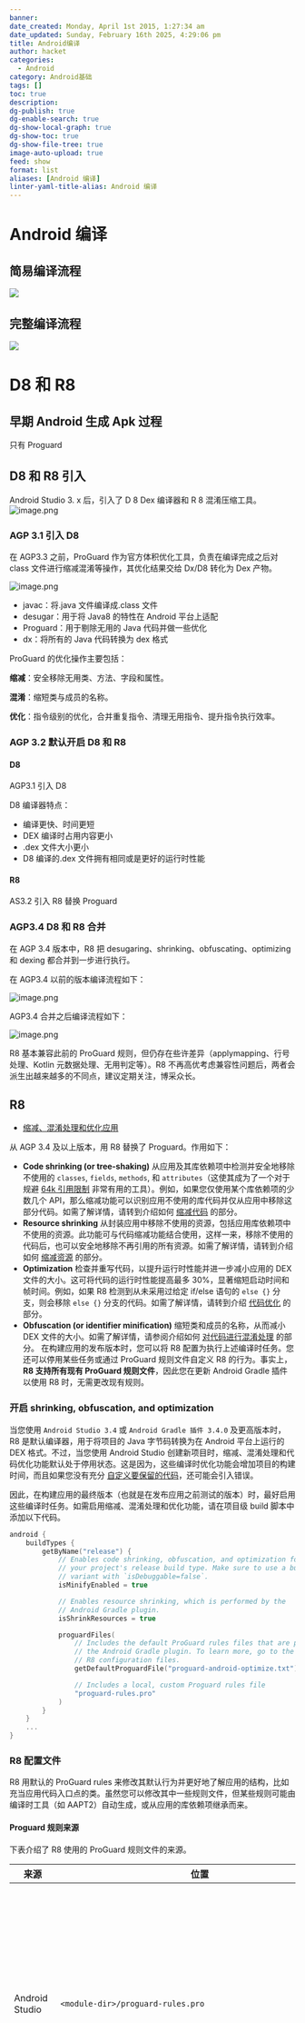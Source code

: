 ```yaml
---
banner: 
date_created: Monday, April 1st 2015, 1:27:34 am
date_updated: Sunday, February 16th 2025, 4:29:06 pm
title: Android编译
author: hacket
categories:
  - Android
category: Android基础
tags: []
toc: true
description: 
dg-publish: true
dg-enable-search: true
dg-show-local-graph: true
dg-show-toc: true
dg-show-file-tree: true
image-auto-upload: true
feed: show
format: list
aliases: [Android 编译]
linter-yaml-title-alias: Android 编译
---
```


# Android 编译

## 简易编译流程

![](https://raw.githubusercontent.com/hacket/ObsidianOSS/master/obsidian/202501062300696.png)

## 完整编译流程

![](https://raw.githubusercontent.com/hacket/ObsidianOSS/master/obsidian/202501062300701.png)

# D8 和 R8

## 早期 Android 生成 Apk 过程

只有 Proguard

## D8 和 R8 引入

Android Studio 3. x 后，引入了 D 8 Dex 编译器和 R 8 混淆压缩工具。![image.png](https://raw.githubusercontent.com/hacket/ObsidianOSS/master/obsidian/202501062300703.png)

### AGP 3.1 引入 D8

在 AGP3.3 之前，ProGuard 作为官方体积优化工具，负责在编译完成之后对 class 文件进行缩减混淆等操作，其优化结果交给 Dx/D8 转化为 Dex 产物。

![image.png](https://raw.githubusercontent.com/hacket/ObsidianOSS/master/obsidian/202502120835853.png)

- javac：将.java 文件编译成.class 文件
- desugar：用于将 Java8 的特性在 Android 平台上适配
- Proguard：用于剔除无用的 Java 代码并做一些优化
- dx：将所有的 Java 代码转换为 dex 格式

ProGuard 的优化操作主要包括：

**缩减**：安全移除无用类、方法、字段和属性。

**混淆**：缩短类与成员的名称。

**优化**：指令级别的优化，合并重复指令、清理无用指令、提升指令执行效率。

### AGP 3.2 默认开启 D8 和 R8

#### D8

AGP3.1 引入 D8

D8 编译器特点：

- 编译更快、时间更短
- DEX 编译时占用内容更小
- .dex 文件大小更小
- D8 编译的.dex 文件拥有相同或是更好的运行时性能

#### R8

AS3.2 引入 R8 替换 Proguard

### AGP3.4 D8 和 R8 合并

在 AGP 3.4 版本中，R8 把 desugaring、shrinking、obfuscating、optimizing 和 dexing 都合并到一步进行执行。

在 AGP3.4 以前的版本编译流程如下：

![image.png](https://raw.githubusercontent.com/hacket/ObsidianOSS/master/obsidian/202502120835853.png)

AGP3.4 合并之后编译流程如下：

![image.png](https://raw.githubusercontent.com/hacket/ObsidianOSS/master/obsidian/202502120841576.png)

R8 基本兼容此前的 ProGuard 规则，但仍存在些许差异（applymapping、行号处理、Kotlin 元数据处理、无用判定等）。R8 不再高优考虑兼容性问题后，两者会派生出越来越多的不同点，建议定期关注，博采众长。

## R8

- [缩减、混淆处理和优化应用](https://developer.android.com/build/shrink-code)

从 AGP 3.4 及以上版本，用 R8 替换了 Proguard。作用如下：

- **Code shrinking (or tree-shaking)** 从应用及其库依赖项中检测并安全地移除不使用的 `classes`, `fields`, `methods`, 和 `attributes`（这使其成为了一个对于规避 [64k 引用限制](https://developer.android.com/studio/build/multidex?hl=zh-cn) 非常有用的工具）。例如，如果您仅使用某个库依赖项的少数几个 API，那么缩减功能可以识别应用不使用的库代码并仅从应用中移除这部分代码。如需了解详情，请转到介绍如何 [缩减代码](https://developer.android.com/build/shrink-code?hl=zh-cn#shrink-code) 的部分。
- **Resource shrinking** 从封装应用中移除不使用的资源，包括应用库依赖项中不使用的资源。此功能可与代码缩减功能结合使用，这样一来，移除不使用的代码后，也可以安全地移除不再引用的所有资源。如需了解详情，请转到介绍如何 [缩减资源](https://developer.android.com/build/shrink-code?hl=zh-cn#shrink-resources) 的部分。
- **Optimization** 检查并重写代码，以提升运行时性能并进一步减小应用的 DEX 文件的大小。这可将代码的运行时性能提高最多 30%，显著缩短启动时间和帧时间。例如，如果 R8 检测到从未采用过给定 if/else 语句的 `else {}` 分支，则会移除 `else {}` 分支的代码。如需了解详情，请转到介绍 [代码优化](https://developer.android.com/build/shrink-code?hl=zh-cn#optimization) 的部分。
- **Obfuscation (or identifier minification)** 缩短类和成员的名称，从而减小 DEX 文件的大小。如需了解详情，请参阅介绍如何 [对代码进行混淆处理](https://developer.android.com/build/shrink-code?hl=zh-cn#obfuscate) 的部分。
在构建应用的发布版本时，您可以将 R8 配置为执行上述编译时任务。您还可以停用某些任务或通过 ProGuard 规则文件自定义 R8 的行为。事实上，**R8 支持所有现有 ProGuard 规则文件**，因此您在更新 Android Gradle 插件以使用 R8 时，无需更改现有规则。

### 开启 shrinking, obfuscation, and optimization

当您使用 `Android Studio 3.4` 或 `Android Gradle 插件 3.4.0` 及更高版本时，R8 是默认编译器，用于将项目的 Java 字节码转换为在 Android 平台上运行的 DEX 格式。不过，当您使用 Android Studio 创建新项目时，缩减、混淆处理和代码优化功能默认处于停用状态。这是因为，这些编译时优化功能会增加项目的构建时间，而且如果您没有充分 [自定义要保留的代码](https://developer.android.com/build/shrink-code?hl=zh-cn#keep-code)，还可能会引入错误。

因此，在构建应用的最终版本（也就是在发布应用之前测试的版本）时，最好启用这些编译时任务。如需启用缩减、混淆处理和优化功能，请在项目级 build 脚本中添加以下代码。

```kotlin
android {
    buildTypes {
        getByName("release") {
            // Enables code shrinking, obfuscation, and optimization for only
            // your project's release build type. Make sure to use a build
            // variant with `isDebuggable=false`.
            isMinifyEnabled = true

            // Enables resource shrinking, which is performed by the
            // Android Gradle plugin.
            isShrinkResources = true

            proguardFiles(
                // Includes the default ProGuard rules files that are packaged with
                // the Android Gradle plugin. To learn more, go to the section about
                // R8 configuration files.
                getDefaultProguardFile("proguard-android-optimize.txt"),

                // Includes a local, custom Proguard rules file
                "proguard-rules.pro"
            )
        }
    }
    ...
}
```

### R8 配置文件

R8 用默认的 ProGuard rules 来修改其默认行为并更好地了解应用的结构，比如充当应用代码入口点的类。虽然您可以修改其中一些规则文件，但某些规则可能由编译时工具（如 AAPT2）自动生成，或从应用的库依赖项继承而来。

#### Proguard 规则来源

下表介绍了 R8 使用的 ProGuard 规则文件的来源。

| **来源**                   | **位置**                                                                                                                                                                                                                                     | **说明**                                                                                                                                                                                                                                                                                                                                                                                                                                   |
| ------------------------ | ------------------------------------------------------------------------------------------------------------------------------------------------------------------------------------------------------------------------------------------ | ---------------------------------------------------------------------------------------------------------------------------------------------------------------------------------------------------------------------------------------------------------------------------------------------------------------------------------------------------------------------------------------------------------------------------------------- |
| Android Studio           | `<module-dir>/proguard-rules.pro`                                                                                                                                                                                                          | 当您使用 Android Studio 创建新模块时，Android Studio 会在该模块的根目录中创建 `proguard-rules.pro` 文件。<br><br>默认情况下，此文件不会应用任何规则。因此，请在此处添加您自己的 ProGuard 规则，比如 [自定义保留规则](https://developer.android.com/studio/build/shrink-code?hl=zh-cn#keep-code)。                                                                                                                                                                                                              |
| Android Gradle 插件        | 由 Android Gradle 插件在编译时生成。                                                                                                                                                                                                                 | Android Gradle 插件会生成 `proguard-android-optimize.txt`（其中包含了对大多数 Android 项目都有用的规则），并启用 [`@Keep*` 注解](https://developer.android.com/reference/androidx/annotation/Keep?hl=zh-cn)。<br><br>默认情况下，使用 Android Studio 创建新模块时，模块级 build 脚本会将此规则文件纳入到您的发布 build 中。<br><br>**注意**：虽然 Android Gradle 插件包含额外的预定义 ProGuard 规则文件，但建议您使用 `proguard-android-optimize.txt`。                                                                                |
| 库依赖项                     | 在 AAR 库中：  <br> `proguard.txt`<br><br>在 JAR 库中：  <br> `META-INF/proguard/<ProGuard-rules-file>`<br><br>除了这些位置之外，Android Gradle 插件 3.6 或更高版本还支持 [有针对性缩减规则](https://developer.android.com/build/shrink-code?hl=zh-cn#targeted-shrink-rules)。 | 如果某个 AAR 或 JAR 库是使用它自己的规则文件发布的，并且您将该库作为编译时依赖项纳入到项目中，那么 R8 在编译项目时会自动应用这些规则。<br><br>除了传统的 ProGuard 规则之外，Android Gradle 插件 3.6 或更高版本还支持 [有针对性缩减规则](https://developer.android.com/build/shrink-code?hl=zh-cn#targeted-shrink-rules)。这些规则针对特定缩减器（R8 或 ProGuard）以及特定缩减器版本。<br><br>如果库需要某些规则才能正常运行，那么使用该库随附的规则文件将非常有用。也就是说，库开发者已经为您执行了问题排查步骤。<br><br>不过，您应该知道，因为这些规则是累加的，所以库依赖项包含的某些规则无法移除，并且可能会影响应用其他部分的编译。例如，如果某个库包含停用代码优化的规则，该规则将针对整个项目停用优化。 |
| Android 资源打包工具 2 (AAPT2) | 使用 `minifyEnabled true` 构建项目后：`<module-dir>/build/intermediates/aapt_proguard_file/…/aapt_rules.txt`                                                                                                                                       | AAPT2 会根据对应用清单中的类、布局及其他应用资源的引用，生成保留规则。例如，AAPT2 会为您在应用清单中注册为入口点的每个 activity 添加一个保留规则。                                                                                                                                                                                                                                                                                                                                                     |
| 自定义配置文件                  | 默认情况下，当您使用 Android Studio 创建新模块时，IDE 会创建 `<module-dir>/proguard-rules.pro`，以便您添加自己的规则。                                                                                                                                                     | 您可以 [添加其他配置](https://developer.android.com/build/shrink-code?hl=zh-cn#add-configuration)，R8 会在编译时应用这些配置。                                                                                                                                                                                                                                                                                                                                 |

如果您将 `minifyEnabled` 属性设为 `true`，R8 会将来自上述所有可用来源的规则组合在一起。在您 [排查 R8 问题](https://developer.android.com/build/shrink-code?hl=zh-cn#troubleshoot) 时需要谨记这一点，因为其他编译时依赖项（如库依赖项）可能会引入您不了解的 R8 行为变化。

如需输出 R8 在构建项目时应用的所有规则的完整报告，请将以下代码添加到模块的 `proguard-rules.pro` 文件中：

```shell
// You can specify any path and filename.
-printconfiguration ~/tmp/full-r8-config.txt
```

#### 有针对性缩减的规则

Android Gradle 插件 3.6 或更高版本支持定位到特定缩减工具（R8 或 ProGuard）以及特定缩减工具版本的库规则。这样，库开发者就可以根据自己的需求调整规则，使其在使用新缩减工具版本的项目中发挥最佳效果，同时允许在使用旧版缩减工具版本的项目中继续使用现有规则。

如需指定目标缩减规则，库开发者需要在 AAR 或 JAR 库内的特定位置添加这些规则，如下所述。

```java
In an AAR library:
    proguard.txt (legacy location)
    classes.jar
    └── META-INF
        └── com.android.tools (targeted shrink rules location)
            ├── r8-from-<X>-upto-<Y>/<R8-rules-file>
            └── proguard-from-<X>-upto-<Y>/<ProGuard-rules-file>

In a JAR library:
    META-INF
    ├── proguard/<ProGuard-rules-file> (legacy location)
    └── com.android.tools (targeted shrink rules location)
        ├── r8-from-<X>-upto-<Y>/<R8-rules-file>
        └── proguard-from-<X>-upto-<Y>/<ProGuard-rules-file>
```

这意味着，有针对性缩减规则的 JAR 存储在 JAR 的 `META-INF/com.android.tools` 目录中，而有针对性缩减规则的 AAR 存储在 AAR 的 `classes.jar` 内的 `META-INF/com.android.tools` 目录中。

该目录下可以有多个目录，其名称采用 `r8-from-<X>-upto-<Y>` 或 `proguard-from-<X>-upto-<Y>` 的形式，用于指明目录中的规则是为哪个版本的哪个缩减程序编写的。请注意，`-from-<X>` 和 `-upto-<Y>` 部分是可选的，`<Y>` 版本是 _ 排他的 _，并且版本范围必须连续。

例如，`r8-upto-8.0.0`、`r8-from-8.0.0-upto-8.2.0` 和 `r8-from-8.2.0` 构成一组有效的目标缩减规则。R8 将使用 `r8-from-8.0.0-upto-8.2.0` 目录下的规则，从 8.0.0 版到 8.2.0 版（_不包括_ 8.2.0 版）。

有了这些信息，Android Gradle 插件 3.6 或更高版本将从匹配的 R8 目录中选择规则。如果库未指定目标缩减规则，Android Gradle 插件将从旧版位置（对于 AAR 为 `proguard.txt`，对于 JAR 为 `META-INF/proguard/<ProGuard-rules-file>`）中选择规则。

库开发者可以选择在其库中添加目标缩减规则或旧版 ProGuard 规则，如果他们希望与版本低于 3.6 的 Android Gradle 插件或其他工具保持兼容性，则可以同时添加这两种规则。

#### 其他规则

当您使用 Android Studio 创建新项目或模块时，该 IDE 会创建一个 `<module-dir>/proguard-rules.pro` 文件，以便您添加自己的规则。此外，您还可以通过将相应文件添加到模块的 build 脚本的 `proguardFiles` 属性中，从其他文件添加额外的规则。

例如，您可以通过在相应的 `productFlavor` 代码块中再添加一个 `proguardFiles` 属性来添加每个 build 变体专用的规则。以下 Gradle 文件会将 `flavor2-rules.pro` 添加到 `flavor2` 产品变种中。现在，`flavor2` 使用全部三个 ProGuard 规则，因为还应用了来自 `release` 代码块的规则。

此外，您还可以添加 `testProguardFiles` 属性，用于指定仅包含在测试 APK 中的 ProGuard 文件列表：

```kotlin
android {
    // ...
    buildTypes {
        getByName("release") {
            isMinifyEnabled = true
            proguardFiles(
                getDefaultProguardFile("proguard-android-optimize.txt"),
                // List additional ProGuard rules for the given build type here. By default,
                // Android Studio creates and includes an empty rules file for you (located
                // at the root directory of each module).
                "proguard-rules.pro"
            )
            testProguardFiles(
                // The proguard files listed here are included in the
                // test APK only.
                "test-proguard-rules.pro"
            )
        }
    }
    flavorDimensions.add("version")
    productFlavors {
        create("flavor1") {
            //...
        }
        create("flavor2") {
            proguardFile("flavor2-rules.pro")
        }
    }
}
```

### Shrink your code 缩减代码

`minifyEnabled` 为 true，自动开启 shrink code 功能。

shrink code 也称  tree shaking，是指移除 R8 确定在运行时不需要的代码的过程。此过程可以大大减小应用的大小，例如，当您的应用包含许多库依赖项，但只使用它们的一小部分功能时。

为了缩减应用的代码，R8 首先会根据组合的 [配置文件集](https://developer.android.com/build/shrink-code?hl=zh-cn#configuration-files) 确定应用代码的所有入口点。这些入口点包括 Android 平台可用来打开应用的 activity 或服务的所有类。从每个入口点开始，R8 会检查应用的代码来构建一张图表，列出应用在运行时可能会访问的所有方法、成员变量和其他类。系统会将与该图表没有关联的代码视为执行不到的代码，并可能会从应用中移除该代码。

图 1 显示了一个具有运行时库依赖项的应用。R8 通过检查应用的代码，确定可以从 `MainActivity.class` 入口点执行到的 `foo()`、`faz()` 和 `bar()` 方法。不过，您的应用从未在运行时使用过 `OkayApi.class` 类或其 `baz()` 方法，因此 R8 会在缩减应用时移除该代码。

![](https://developer.android.com/static/studio/images/build/r8/tree-shaking.png?hl=zh-cn)

R8 通过项目的 [R8 配置文件](https://developer.android.com/build/shrink-code?hl=zh-cn#configuration-files) 中的 `-keep` 规则确定入口点。也就是说，保留规则指定 R8 在缩减应用时不应舍弃的类，R8 将这些类视为应用的可能入口点。Android Gradle 插件和 AAPT2 会自动为您生成大多数应用项目（如应用的 activity、视图和服务）所需的保留规则。不过，如果您需要使用其他保留规则来自定义此默认行为，请参阅介绍如何 [自定义要保留的代码](https://developer.android.com/build/shrink-code?hl=zh-cn#keep-code) 的部分。

请注意，如果缩减了库项目，则依赖于该库的应用会包含缩减后的库类。如果库 APK 中缺少类，您可能需要调整库保留规则。如果您以 AAR 格式构建和发布库，则库依赖的本地 JAR 文件**不会**在 AAR 文件中缩减。

#### 自定义要保留的代码

在大多数情况下，如要让 R8 仅移除不使用的代码，使用默认的 ProGuard 规则文件 (`proguard-android-optimize.txt`) 就已足够。不过，在某些情况下，R8 很难做出正确判断，因而可能会移除应用实际上需要的代码。下面列举了几个示例，说明它在什么情况下可能会错误地移除代码：

- 当应用通过 Java 原生接口 (JNI) 调用方法时
- 当您的应用在运行时查询代码时（如使用反射）
通过测试应用应该可以发现因错误移除代码而导致的错误，但您也可以通过 [生成已移除代码的报告](https://developer.android.com/build/shrink-code?hl=zh-cn#usage) 检查移除了哪些代码。
如需修复错误并强制 R8 保留某些代码，请在 ProGuard 规则文件中添加 [`-keep`](https://www.guardsquare.com/en/products/proguard/manual/usage#keepoptions) 代码行。例如：

```shell
-keep public class MyClass
```

或者，您也可以为要保留的代码添加 [`@Keep`](https://developer.android.com/reference/androidx/annotation/Keep?hl=zh-cn) 注解。在类上添加 `@Keep` 可按原样保留整个类。在方法或字段上添加该注释，将使该方法/字段（及其名称）以及类名称保持不变。请注意，只有在使用 [AndroidX 注解库](https://developer.android.com/reference/androidx/annotation/package-summary?hl=zh-cn) 且您添加 Android Gradle 插件随附的 ProGuard 规则文件时，此注解才可用。有关详情，请参阅介绍如何 [启用缩减功能](https://developer.android.com/build/shrink-code?hl=zh-cn#enable) 的部分。

在使用 `-keep` 选项时，有许多注意事项；如需详细了解如何自定义规则文件，请参阅 [ProGuard 手册](https://www.guardsquare.com/en/products/proguard/manual/usage)。[问题排查](https://www.guardsquare.com/en/products/proguard/manual/troubleshooting) 部分简要介绍了移除代码后您可能会遇到的其他常见问题。

### Strip native libraries

默认情况下，原生代码库已从应用的发布 build 中移除。此移除操作包括移除应用所使用的所有原生库中包含的符号表及调试信息。移除原生代码库会显著缩减大小；但是，由于缺少信息（例如类和函数名称），无法诊断 Google Play 管理中心内的崩溃问题。

#### 原生代码崩溃支持

Google Play 管理中心会在 [Android Vitals](https://developer.android.com/topic/performance/vitals/crash?hl=zh-cn#diagnose-crashes) 下报告原生代码崩溃问题。只需几个步骤，即可为应用生成并上传原生代码调试符号文件。此文件可在 Android Vitals 中启用经过符号化解析的原生代码崩溃堆栈轨迹（包括类和函数名称），来帮助您在生产环境中调试应用。这些步骤因项目中使用的 Android Gradle 插件版本和项目的构建输出而有所不同。

##### Android Gradle 插件版本 4.1 或更高版本

如果您的项目构建的是 Android App Bundle，您可以在其中自动添加原生代码调试符号文件。如需在发布 build 中添加该文件，请将以下代码添加到应用的 `build.gradle.kts` 文件中：

```kotlin
android.buildTypes.release.ndk.debugSymbolLevel = { SYMBOL_TABLE | FULL }
```

从以下调试符号级别中进行选择：

- 使用 `SYMBOL_TABLE` 在 Play 管理中心的符号化解析后的堆栈轨迹中获取函数名称。此级别支持 [Tombstone](https://source.android.com/devices/tech/debug?hl=zh-cn)。
- 使用 `FULL` 在 Play 管理中心的符号化解析后的堆栈轨迹中获取函数名称、文件和行号。
**注意**：原生代码调试符号文件的大小上限为 300 MB。如果调试符号占用空间过大，请使用 `SYMBOL_TABLE` 而不是 `FULL` 缩减文件大小。
如果您的项目构建的是 APK，请使用之前显示的 `build.gradle.kts` 构建设置，以单独生成原生代码调试符号文件。手动 [将原生代码调试符号文件上传](https://support.google.com/googleplay/android-developer/answer/9848633?hl=zh-cn#upload_file) 到 Google Play 管理中心。在构建流程中，Android Gradle 插件会在以下项目位置输出此文件：

```
app/build/outputs/native-debug-symbols/variant-name/native-debug-symbols.zip
```

##### Android Gradle 插件版本 4.0 或更低版本（及其他构建系统）

在构建流程中，Android Gradle 插件会在项目目录中保留未移除的库的副本。该目录结构类似于以下结构：

```
app/build/intermediates/cmake/universal/release/obj/
├── armeabi-v7a/
│   ├── libgameengine.so
│   ├── libothercode.so
│   └── libvideocodec.so
├── arm64-v8a/
│   ├── libgameengine.so
│   ├── libothercode.so
│   └── libvideocodec.so
├── x86/
│   ├── libgameengine.so
│   ├── libothercode.so
│   └── libvideocodec.so
└── x86_64/
    ├── libgameengine.so
    ├── libothercode.so
    └── libvideocodec.so
```

- 压缩以下目录的内容：

```shell
cd app/build/intermediates/cmake/universal/release/obj
zip -r symbols.zip .
```

- 手动 [将 `symbols.zip` 文件上传](https://support.google.com/googleplay/android-developer/answer/9848633?hl=zh-cn#upload_file) 到 Google Play 管理中心。
**注意**：调试符号文件的大小上限为 300 MB。如果文件过大，可能是因为 `.so` 文件包含符号表（函数名称）以及 DWARF 调试信息（文件名和代码行）。无需使用这些内容即可对代码进行符号化处理。您可以通过运行以下命令将这些内容移除：  
`$OBJCOPY --strip-debug lib.so lib.so.sym`  
其中，`$OBJCOPY` 指向您要移除的特定 ABI 版本（例如，`ndk-bundle/toolchains/aarch64-linux-android-4.9/prebuilt/linux-x86_64/bin/aarch64-linux-android-objcopy`）。

### Shrink your resources 缩减资源

资源缩减只有在与代码缩减配合使用时才能发挥作用。在代码缩减器移除所有不使用的代码后，资源缩减器便可确定应用仍要使用的资源，当您添加包含资源的代码库时尤其如此。您必须移除不使用的库代码，使库资源变为未引用资源，因而可由资源缩减器移除。

如需启用资源缩减功能，请将 build 脚本中的 `shrinkResources` 属性（若为代码缩减，则还包括 `minifyEnabled`）设为 `true`。例如：

```kotlin
android {
    // ...
    buildTypes {
        getByName("release") {
            isShrinkResources = true
            isMinifyEnabled = true
            proguardFiles(
                getDefaultProguardFile("proguard-android.txt"),
                "proguard-rules.pro"
            )
        }
    }
}
```

如果您尚未使用用于缩减代码的 `minifyEnabled` 构建应用，请先尝试使用它，然后再启用 `shrinkResources`，因为您可能需要先修改 `proguard-rules.pro` 文件以保留动态创建或调用的类或方法，然后再开始移除资源。

#### 自定义要保留的资源

如果您有想要保留或舍弃的特定资源，请在项目中创建一个包含 `<resources>` 标记的 XML 文件，并在 `tools:keep` 属性中指定每个要保留的资源，在 `tools:discard` 属性中指定每个要舍弃的资源。这两个属性都接受以逗号分隔的资源名称列表。您可以将星号字符用作通配符。例如：

```xml
<?xml version="1.0" encoding="utf-8"?>
<resources xmlns:tools="http://schemas.android.com/tools"
    tools:keep="@layout/l_used*_c,@layout/l_used_a,@layout/l_used_b*"
    tools:discard="@layout/unused2" />
```

将该文件保存在项目资源中，例如，保存在 `res/raw/my.package.keep.xml` 中。构建系统不会将此文件打包到应用中。

**注意**：请务必为 `keep` 文件使用唯一名称。否则，当不同的库关联在一起时，其 keep 规则会发生冲突，从而导致被忽略的规则或不需要保留的资源可能出现问题。

指定要舍弃的资源可能看似没有必要，因为您本可将其删除，但在使用 build 变体时，这样做可能很有用。例如，如果您知道给定资源似乎在代码中使用（因此不会被缩减器移除），但您知道它实际上不会用于给定 build 变体，则可以将所有资源放入公共项目目录，然后为每个 build 变体创建不同的 `my.package.build.variant.keep.xml` 文件。构建工具也可能会错误地将某个资源标识为必需资源，这是因为编译器会内嵌添加资源 ID，而资源分析器可能不知道真正引用的资源与代码中恰好具有相同值的整数值之间的区别。

#### 启用严格的引用检查

通常，资源缩减器可以准确地判断是否使用了某个资源。不过，如果您的代码会调用 [Resources.getIdentifier()](https://developer.android.com/reference/android/content/res/Resources?hl=zh-cn#getIdentifier\(java.lang.String,%20java.lang.String,%20java.lang.String\))（或者您的任何库会执行此调用，例如 [AppCompat](https://developer.android.com/topic/libraries/support-library/features?hl=zh-cn#v7-appcompat) 库便会执行此调用），这意味着您的代码将根据动态生成的字符串查询资源名称。当您启用严格引用检查时，资源缩减器在默认情况下会采取保护行为，将所有具有匹配名称格式的资源标记为可能已使用，无法移除。

例如，以下代码会将所有带 `img_` 前缀的资源标记为已使用。

```kotlin
val name = String.format("img_%1d", angle + 1)
val res = resources.getIdentifier(name, "drawable", packageName)
```

资源缩减器还会查看代码中的所有字符串常量以及各种 `res/raw/` 资源，以查找格式类似于 `file:///android_res/drawable//ic_plus_anim_016.png` 的资源网址。如果它找到与此类似的字符串，或找到其他看似可用来构建与此类似的网址的字符串，则不会将它们移除。

这些是默认情况下 `启用的安全缩减模式` 的示例。不过，您可以停用这种 " 防患于未然 " 的处理方式，指定资源缩减器只保留确定要使用的资源。为此，您可以将 `keep.xml` 文件中的 `shrinkMode` 设为 `strict`，如下所示：

```xml
<?xml version="1.0" encoding="utf-8"?>
<resources xmlns:tools="http://schemas.android.com/tools"
    tools:shrinkMode="strict" />
```

如果您确实启用了 `严格缩减模式`，并且您的代码也通过动态生成的字符串引用资源（如上所示），那么您必须使用 `tools:keep` 属性手动保留这些资源。

#### Remove unused alternative resources

Gradle 资源缩减器只会移除未由应用代码引用的资源，这意味着，它不会移除用于不同设备配置的 [备用资源](https://developer.android.com/guide/topics/resources/providing-resources?hl=zh-cn#AlternativeResources)。如有必要，您可以使用 Android Gradle 插件的 `resConfigs` 属性移除应用不需要的备用资源文件。

例如，如果您使用的是包含语言资源的库（如 AppCompat 或 Google Play 服务），那么您的应用中将包含这些库中消息的所有已翻译语言的字符串，而无论应用的其余部分是否已翻译为相同的语言。如果您只想保留应用正式支持的语言，可以使用 `resConfig` 属性指定这些语言。系统会移除未指定语言的所有资源。

以下代码段展示了如何设置只保留英语和法语的语言资源：

```kotlin
// kotlin
android {
    defaultConfig {
        …
        resourceConfigurations.addAll(listOf("en", "fr"))
    }
}
// groovy
android {
    defaultConfig {
        …
        resConfigs "en", "fr"
    }
}
```

如果使用 Android App Bundle 格式发布应用，那么在默认情况下，安装该应用时只会下载用户设备上配置的语言的应用版本。同样，下载内容中仅包含与设备的屏幕密度相匹配的资源以及与设备的 ABI 相匹配的原生库。如需了解详情，请参阅 [Android App Bundle 配置](https://developer.android.com/guide/app-bundle/configure-base?hl=zh-cn#disable_config_apks)。

对于使用 APK 发布的旧版应用（创建于 2021 年 8 月之前），您可以通过 [构建多个 APK](https://developer.android.com/studio/build/configure-apk-splits?hl=zh-cn) 并使每个 APK 对应不同的设备配置，自定义要包含在 APK 中的屏幕密度或 ABI 资源。

#### 合并重复资源

默认情况下，Gradle 还会合并同名的资源，如可能位于不同资源文件夹中的同名可绘制对象。这一行为不受 `shrinkResources` 属性控制，也无法停用，因为当多个资源与代码查询的名称匹配时，有必要利用这一行为避免错误。

只有在两个或更多个文件具有完全相同的资源名称、类型和限定符时，才会进行资源合并。Gradle 会在重复项中选择它认为最合适的文件（根据下述优先顺序），并且只将这一个资源传递给 AAPT，以便在最终工件中分发。

Gradle 会在以下位置查找重复资源：

- 与主源代码集关联的主资源，一般位于 `src/main/res/` 中。
- 变体叠加，来自 build 类型和 build 变种。
- 库项目依赖项。
Gradle 会按以下级联优先顺序合并重复资源：

`依赖项 → 主资源 → build 变种 → build 类型`

例如，如果某个重复资源同时出现在主资源和 build 变种中，Gradle 会选择 build 变种中的资源。

如果完全相同的资源出现在同一源代码集中，Gradle 无法合并它们，并且会发出资源合并错误。如果您在 `build.gradle.kts` 文件的 `sourceSet` 属性中定义了多个源代码集，就可能会发生这种情况。例如，如果 `src/main/res/` 和 `src/main/res2/` 包含完全相同的资源，就可能会发生这种情况。

### Obfuscate your code 混淆

混淆处理的目的是通过缩短应用的类、方法和字段的名称来缩减应用的大小。下面是使用 R8 进行混淆处理的一个示例：

```java
androidx.appcompat.app.ActionBarDrawerToggle$DelegateProvider -> a.a.a.b:
androidx.appcompat.app.AlertController -> androidx.appcompat.app.AlertController:
    android.content.Context mContext -> a
    int mListItemLayout -> O
    int mViewSpacingRight -> l
    android.widget.Button mButtonNeutral -> w
    int mMultiChoiceItemLayout -> M
    boolean mShowTitle -> P
    int mViewSpacingLeft -> j
    int mButtonPanelSideLayout -> K
```

虽然混淆处理不会从应用中移除代码，但如果应用的 DEX 文件将许多类、方法和字段编入索引，那么混淆处理将可以显著缩减应用的大小。不过，由于混淆处理会对代码的不同部分进行重命名，因此在执行某些任务（如检查堆栈轨迹）时需要使用额外的工具。如需了解混淆处理后的堆栈轨迹，请参阅介绍如何 [解码经过混淆处理的堆栈轨迹](https://developer.android.com/build/shrink-code?hl=zh-cn#retracing) 的部分。

此外，如果您的代码依赖于应用的方法和类的可预测命名（例如，使用反射时），您应该将相应签名视为入口点并为其指定保留规则，如介绍如何 [自定义要保留的代码](https://developer.android.com/build/shrink-code?hl=zh-cn#keep-code) 的部分中所述。这些保留规则会告知 R8 不仅要在应用的最终 DEX 中保留该代码，而且还要保留其原始命名。

**Decode an obfuscated stack trace**
R8 对代码进行混淆处理后，理解堆栈轨迹的难度将会极大增加，因为类和方法的名称可能有变化。如需获取原始堆栈轨迹，您应 [对堆栈轨迹进行轨迹还原](https://developer.android.com/build/shrink-code?hl=zh-cn#retracing)。
为了还原原始堆栈轨迹，R8 提供了 [retrace](https://developer.android.com/studio/command-line/retrace?hl=zh-cn) 命令行工具，该工具与 [命令行工具软件包](https://developer.android.com/studio?hl=zh-cn#cmdline-tools) 捆绑在一起。
如需支持对应用的堆栈轨迹进行轨迹还原，您应通过向模块的 `proguard-rules.pro` 文件添加以下规则来确保 build 保留足够的信息以进行轨迹还原：

```
-keepattributes LineNumberTable,SourceFile
-renamesourcefileattribute SourceFile
```

- `LineNumberTable` 属性会在方法中保留位置信息，以便以堆栈轨迹的形式输出这些位置。
- `SourceFile` 属性可确保所有可能的运行时都实际输出位置信息。
- `-renamesourcefileattribute` 指令用于将堆栈轨迹中的源文件名称设置为仅包含 `SourceFile`。在轨迹还原过程中不需要实际的原始源文件名称，因为映射文件中包含原始源文件。

R8 每次运行时都会创建一个 `mapping.txt` 文件，其中包含将堆栈轨迹重新映射为原始堆栈轨迹所需的信息。Android Studio 会将该文件保存在 `<module-name>/build/outputs/mapping/<build-type>/` 目录中。

**注意**：您每次构建项目时都会覆盖 Android Studio 生成的 `mapping.txt` 文件，因此您每次发布新版本时都要注意保存一个该文件的副本。通过为每个发布 build 保留一个 `mapping.txt` 文件的副本，您可以在用户提交来自旧版应用的经过混淆处理的堆栈轨迹时进行轨迹还原。

在 Google Play 上发布应用时，您可以上传每个应用版本对应的 `mapping.txt` 文件。使用 Android App Bundle 格式发布应用时，系统会自动将此文件包含在 app bundle 内容中。然后，Google Play 会根据用户报告的问题对传入的堆栈轨迹进行轨迹还原，以便您可以在 Play 管理中心查看这些堆栈轨迹。如需了解详情，请参阅介绍如何 [对崩溃堆栈轨迹进行去混淆处理](https://support.google.com/googleplay/android-developer/answer/6295281?hl=zh-cn) 的帮助中心文章。

### Code optimization 代码优化

为了进一步优化应用，R8 会在更深的层次上检查代码，以移除更多不使用的代码，或者在可能的情况下重写代码，以使其更简洁。下面是此类优化的几个示例：

- 如果您的代码从未采用过给定 if/else 语句的 `else {}` 分支，R8 可能会移除 `else {}` 分支的代码。
- 如果您的代码只在几个位置调用某个方法，R8 可能会移除该方法并将其内嵌在这几个调用点。
- 如果 R8 确定某个类只有一个唯一子类且该类本身未实例化（例如，一个仅由一个具体实现类使用的抽象基类），它就可以将这两个类组合在一起并从应用中移除一个类。
- 如需了解详情，请阅读 Jake Wharton 撰写的 [关于 R8 优化的博文](https://jakewharton.com/blog/)。
R8 不允许您停用或启用离散优化，也不允许您修改优化的行为。事实上，R8 会忽略试图修改默认优化行为的所有 ProGuard 规则，例如 `-optimizations` 和 `-optimizationpasses`。此限制很重要，因为随着 R8 的不断改进，维护标准的优化行为有助于 Android Studio 团队轻松排查并解决您可能遇到的任何问题。
请注意，启用优化将更改应用的堆栈轨迹。例如，进行内嵌会移除堆栈帧。如需了解如何获取原始堆栈轨迹，请参阅 [轨迹还原](https://developer.android.com/build/shrink-code?hl=zh-cn#retracing) 部分。

#### 对运行时性能的影响

如果同时启用缩减、混淆和优化，R8 最多可将代码的运行时性能（包括界面线程上的启动时间和帧时间）提升 30%。停用其中任何一项都会大大限制 R8 使用的优化集。

如果启用了 R8，您还应 [创建启动配置文件](https://developer.android.com/topic/performance/baselineprofiles/dex-layout-optimizations?hl=zh-cn)，以进一步提升启动性能。

#### 启用增强型优化

R8 包含一组额外的优化功能（称为 " 完整模式 "），这使得它的行为与 ProGuard 不同。从 [Android Gradle 插件版本 8.0.0](https://developer.android.com/build/releases/past-releases/agp-8-0-0-release-notes?hl=zh-cn#default-changes) 开始，这些优化功能默认处于启用状态。

您可以通过在项目的 `gradle.properties` 文件中添加以下代码来停用这些额外的优化功能：

```
android.enableR8.fullMode=false
```

这些额外的优化功能会使 R8 的行为与 ProGuard 不同，因此如果您使用的是专为 ProGuard 设计的规则，则可能需要添加额外的 ProGuard 规则，以避免运行时问题。例如，假设您的代码通过 Java Reflection API 引用一个类。_不_ 使用 " 完整模式 " 时，R8 会假设您打算在运行时检查和操纵该类的对象（即使您的代码实际上并不这样做），因此它会自动保留该类及其静态初始化程序。

不过，使用 " 完整模式 " 时，R8 不会做出此假设。如果 R8 断言您的代码在运行时从未使用该类，则会将该类从应用的最终 DEX 中移除。也就是说，如果您想保留类及其静态初始化程序，则需要在规则文件中添加保留规则才能实现这一点。

如果您在使用 R8 的 " 完整模式 " 时遇到任何问题，请参阅 [R8 常见问题解答页面](https://r8.googlesource.com/r8/+/refs/heads/master/compatibility-faq.md)，寻找可能的解决方案。如果您无法解决问题，请 [报告错误](https://issuetracker.google.com/issues/new?component=326788&%3Btemplate=1025938&hl=zh-cn)。

### 排查 R8 问题

本部分介绍在使用 R8 启用代码缩减、混淆和优化功能时排查问题的一些策略。如果您在下文中找不到相关问题的解决方案，您还应参阅 [R8 常见问题解答页面](https://r8.googlesource.com/r8/+/refs/heads/master/compatibility-faq.md) 和 [ProGuard 的问题排查指南](https://www.guardsquare.com/en/products/proguard/manual/troubleshooting)。

#### 生成移除的（或保留的）代码的报告

为了便于排查特定的 R8 问题，建议您查看 R8 从您的应用中移除的所有代码的报告。请针对要为其生成此报告的每个模块，将 `-printusage <output-dir>/usage.txt` 添加到您的自定义规则文件中。当您在 [启用 R8](https://developer.android.com/build/shrink-code?hl=zh-cn#enable) 的情况下构建应用时，R8 会按照您指定的路径和文件名输出报告。移除的代码的报告与以下输出类似：

```java
androidx.drawerlayout.R$attr
androidx.vectordrawable.R
androidx.appcompat.app.AppCompatDelegateImpl
    public void setSupportActionBar(androidx.appcompat.widget.Toolbar)
    public boolean hasWindowFeature(int)
    public void setHandleNativeActionModesEnabled(boolean)
    android.view.ViewGroup getSubDecor()
    public void setLocalNightMode(int)
    final androidx.appcompat.app.AppCompatDelegateImpl$AutoNightModeManager getAutoNightModeManager()
    public final androidx.appcompat.app.ActionBarDrawerToggle$Delegate getDrawerToggleDelegate()
    private static final boolean DEBUG
    private static final java.lang.String KEY_LOCAL_NIGHT_MODE
    static final java.lang.String EXCEPTION_HANDLER_MESSAGE_SUFFIX
...
```

如果您要查看 R8 根据项目的保留规则确定的入口点的报告，请将 `-printseeds <output-dir>/seeds.txt` 添加到您的自定义规则文件中。当您在 [启用 R8](https://developer.android.com/build/shrink-code?hl=zh-cn#enable) 的情况下构建应用时，R8 会按照您指定的路径和文件名输出报告。保留的入口点的报告与以下输出类似：

```java
com.example.myapplication.MainActivity
androidx.appcompat.R$layout: int abc_action_menu_item_layout
androidx.appcompat.R$attr: int activityChooserViewStyle
androidx.appcompat.R$styleable: int MenuItem_android_id
androidx.appcompat.R$styleable: int[] CoordinatorLayout_Layout
androidx.lifecycle.FullLifecycleObserverAdapter
...
```

#### 排查资源缩减问题

当您缩减资源时，**Build** 图标 ![](https://developer.android.com/static/studio/images/buttons/window-build-2x.png?hl=zh-cn) 窗口会显示从应用中移除的资源的摘要。（您需要先点击窗口左侧的 **Toggle view** 图标 ![](https://developer.android.com/static/studio/images/buttons/build-toggle_view-2x.png?hl=zh-cn) 以显示 Gradle 的详细文本输出。）例如：

```
:android:shrinkDebugResources
Removed unused resources: Resource data reduced from 2570KB to 1711KB: Removed 33%
:android:validateDebugSigning
```

Gradle 还会在 `<module-name>/build/outputs/mapping/release/`（ProGuard 输出文件所在的文件夹）中创建一个名为 `resources.txt` 的诊断文件。此文件包含一些详细信息，比如，哪些资源引用了其他资源，哪些资源在使用，哪些资源被移除。

例如，如需了解您的应用为何仍包含 `@drawable/ic_plus_anim_016`，请打开 `resources.txt` 文件并搜索该文件名。您可能会发现，有其他资源引用了它，如下所示：

```
16:25:48.005 [QUIET] [system.out] @drawable/add_schedule_fab_icon_anim : reachable=true
16:25:48.009 [QUIET] [system.out]     @drawable/ic_plus_anim_016
```

您现在需要知道为什么可执行到 `@drawable/add_schedule_fab_icon_anim`，如果您向上搜索，就会发现 "The root reachable resources are:" 下列有该资源。这意味着存在对 `add_schedule_fab_icon_anim` 的代码引用（即在可执行到的代码中找到了其 R.drawable ID）。

如果您使用的不是严格检查，当存在看似可用于为动态加载资源构建资源名称的字符串常量时，就可将资源 ID 标记为 " 可执行到 "。在这种情况下，如果您在构建输出中搜索资源名称，可能会发现如下消息：

```
10:32:50.590 [QUIET] [system.out] Marking drawable:ic_plus_anim_016:2130837506
    used because it format-string matches string pool constant ic_plus_anim_%1$d.
```

如果您看到一个这样的字符串，并且确定该字符串未用于动态加载给定资源，就可以使用 `tools:discard` 属性通知构建系统将其移除，具体如介绍如何 [自定义要保留的资源](https://developer.android.com/build/shrink-code?hl=zh-cn#keep-resources) 部分中所述。

### Kotlin 版本所需的 D8 和 R8 编译器版本

- [Kotlin 版本所需的 D8 和 R8 编译器版本  \|  Android Studio  \|  Android Developers](https://developer.android.com/build/kotlin-support?hl=zh-cn)

### 脱糖

脱糖用于在 Android 中支持 Java8 部分特性

#### 为什么需要脱糖？

Android 系统对 Java 版本的支持存在限制：

- **早期 Android 版本（如 API < 24）** 仅支持 Java 7 的字节码特性。
- **Java 8+ 特性（如 Lambda、Stream API）** 无法直接在旧系统上运行。

开发者希望使用现代语言特性（如 Lambda、方法引用、`Optional` 等），但又要兼容低版本设备，因此需要 **脱糖** 将这些特性 " 降级 " 为旧版本兼容的代码。

#### 脱糖的两种类型

##### 语言特性脱糖

将 **Java/Kotlin 语法糖** 转换为低版本兼容的代码：

**Lambda 表达式**  

- 转换为匿名内部类或静态方法。

```java
// 原始代码（Java 8 Lambda）
button.setOnClickListener(v -> doSomething());

// 脱糖后（Java 7 兼容）
button.setOnClickListener(new View.OnClickListener() {
    @Override
    public void onClick(View v) {
        doSomething();
    }
});
```

- **方法引用** 转换为静态方法调用或实例方法调用。
- **try-with-resources**
转换为传统的 `try-catch-finally` 块。

##### 库支持的脱糖

将 **Java 8+ API（如 `Stream`、`Optional`）** 通过替代库（如 Android 的 `coreLibraryDesugaring`）实现兼容：

- 例如，使用 `Stream` API 时，脱糖会将其替换为 Android 兼容的等效实现。

#### 脱糖的实现方式

Android 通过 **D8/R8 编译器** 和 **Gradle 插件** 实现脱糖：

```kotlin
android {
    compileOptions {
        coreLibraryDesugaringEnabled = true
        sourceCompatibility JavaVersion.VERSION_1_8
        targetCompatibility JavaVersion.VERSION_1_8
    }
}

dependencies {
    coreLibraryDesugaring 'com.android.tools:desugar_jdk_libs:1.2.3'
}
```

- 识别高版本语法糖（如 Lambda）。
- 调用脱糖工具将其转换为低版本兼容的字节码。
- 若启用了 `coreLibraryDesugaring`，会引入替代库的代码。
